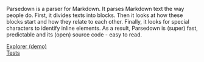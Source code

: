 Parsedown is a parser for Markdown. It parses Markdown text the way people do. First, it divides texts into blocks. Then it looks at how these blocks start and how they relate to each other. Finally, it looks for special characters to identify inline elements. As a result, Parsedown is (super) fast, predictable and its (open) source code - easy to read.

[Explorer (demo)](http://parsedown.org/explorer/)  
[Tests](http://parsedown.org/tests/)  